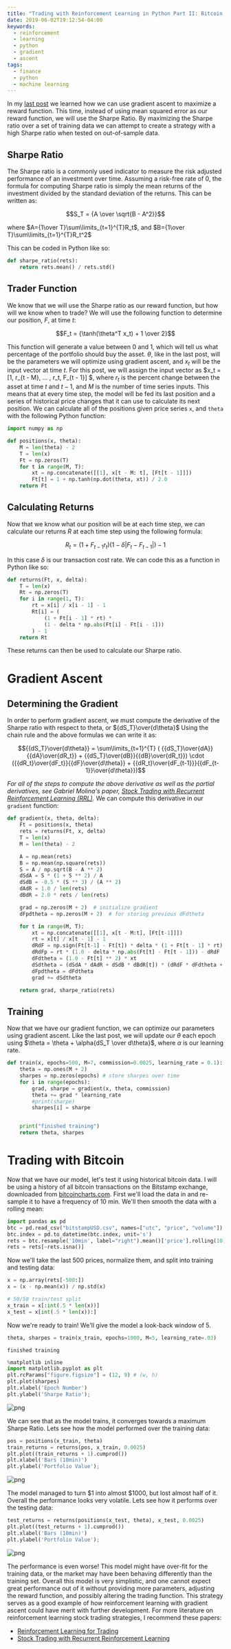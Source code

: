 ```yaml
---
title: "Trading with Reinforcement Learning in Python Part II: Bitcoin Strategy"
date: 2019-06-02T19:12:54-04:00
keywords:
  - reinforcement
  - learning
  - python
  - gradient
  - ascent
tags:
  - finance
  - python
  - machine learning
---
```


In my [last post](/2019/05/trading-with-reinforcement-learning-in-python-part-i-gradient-ascent/) we learned how we can use gradient ascent to maximize a reward function. This time, instead of using mean squared error as our reward function, we will use the Sharpe Ratio. By maximizing the Sharpe ratio over a set of training data we can attempt to create a strategy with a high Sharpe ratio when tested on out-of-sample data.

## Sharpe Ratio

The Sharpe ratio is a commonly used indicator to measure the risk adjusted performance of an investment over time. Assuming a risk-free rate of 0, the formula for computing Sharpe ratio is simply the mean returns of the investment divided by the standard deviation of the returns. This can be written as:

$$S_T = {A \over \sqrt{B - A^2}}$$

where $A={1\over T}\sum\limits_{t=1}^{T}R_t$, and $B={1\over T}\sum\limits_{t=1}^{T}R_t^2$

This can be coded in Python like so:

```python
def sharpe_ratio(rets):
    return rets.mean() / rets.std()
```

## Trader Function

We know that we will use the Sharpe ratio as our reward function, but how will we know when to trade? We will use the following function to determine our position, $F$, at time $t$:

$$F_t = {\tanh(\theta^T x_t) + 1 \over 2}$$

This function will generate a value between 0 and 1, which will tell us what percentage of the portfolio should buy the asset. $\theta$, like in the last post, will be the parameters we will optimize using gradient ascent, and $x_t$ will be the input vector at time $t$. For this post, we will assign the input vector as $x_t = [1, r_{t - M}, ... , r_t, F_{t - 1}] $, where $r_t$ is the percent change between the asset at time $t$ and $t - 1$, and $M$ is the number of time series inputs. This means that at every time step, the model will be fed its last position and a series of historical price changes that it can use to calculate its next position. We can calculate all of the positions given price series `x`, and `theta` with the following Python function:

```python
import numpy as np

def positions(x, theta):
    M = len(theta) - 2
    T = len(x)
    Ft = np.zeros(T)
    for t in range(M, T):
        xt = np.concatenate([[1], x[t - M: t], [Ft[t - 1]]])
        Ft[t] = 1 + np.tanh(np.dot(theta, xt)) / 2.0
    return Ft
```

## Calculating Returns

Now that we know what our position will be at each time step, we can calculate our returns $R$ at each time step using the following formula:

$$R_t = (1 + F_{t-1}r_t)(1 - \delta | F_t - F_{t - 1}|) - 1 $$

In this case $\delta$ is our transaction cost rate. We can code this as a function in Python like so:

```python
def returns(Ft, x, delta):
    T = len(x)
    Rt = np.zeros(T)
    for i in range(1, T):
        rt = x[i] / x[i - 1] - 1
        Rt[i] = (
            (1 + Ft[i - 1] * rt) *
            (1 - delta * np.abs(Ft[i] - Ft[i - 1]))
        ) - 1
    return Rt
```

These returns can then be used to calculate our Sharpe ratio.

# Gradient Ascent

## Determining the Gradient

In order to perform gradient ascent, we must compute the derivative of the Sharpe ratio with respect to theta, or ${dS_T}\over{d\theta}$ Using the chain rule and the above formulas we can write it as:

$${{dS_T}\over{d\theta}} = \sum\limits_{t=1}^{T} ( {{dS_T}\over{dA}}{{dA}\over{dR_t}} + {{dS_T}\over{dB}}{{dB}\over{dR_t}}) \cdot ({{dR_t}\over{dF_t}}{{dF}\over{d\theta}} + {{dR_t}\over{dF_{t-1}}}{{dF_{t-1}}\over{d\theta}})$$

_For all of the steps to compute the above derivative as well as the partial derivatives, see Gabriel Molina's paper, [Stock Trading with Recurrent Reinforcement Learning (RRL)](http://cs229.stanford.edu/proj2006/Molina-StockTradingWithRecurrentReinforcementLearning.pdf)._ We can compute this derivative in our `gradient` function:

```python
def gradient(x, theta, delta):
    Ft = positions(x, theta)
    rets = returns(Ft, x, delta)
    T = len(x)
    M = len(theta) - 2

    A = np.mean(rets)
    B = np.mean(np.square(rets))
    S = A / np.sqrt(B - A ** 2)
    dSdA = S * (1 + S ** 2) / A
    dSdB = -0.5 * (S ** 3) / (A ** 2)
    dAdR = 1.0 / len(rets)
    dBdR = 2.0 * rets / len(rets)

    grad = np.zeros(M + 2)  # initialize gradient
    dFpdtheta = np.zeros(M + 2)  # for storing previous dFdtheta

    for t in range(M, T):
        xt = np.concatenate([[1], x[t - M:t], [Ft[t-1]]])
        rt = x[t] / x[t - 1] - 1
        dRdF = np.sign(Ft[t-1] - Ft[t]) * delta * (1 + Ft[t - 1] * rt)
        dRdFp = rt * (1.0 - delta * np.abs(Ft[t] - Ft[t - 1])) - dRdF
        dFdtheta = (1.0 - Ft[t] ** 2) * xt
        dSdtheta = (dSdA * dAdR + dSdB * dBdR[t]) * (dRdF * dFdtheta + dRdFp * dFpdtheta)
        dFpdtheta = dFdtheta
        grad += dSdtheta

    return grad, sharpe_ratio(rets)
```

## Training

Now that we have our gradient function, we can optimize our parameters using gradient ascent. Like the last post, we will update our $\theta$ each epoch using $\theta = \theta + \alpha{dS_T \over d\theta}$, where $\alpha$ is our learning rate.

```python
def train(x, epochs=500, M=7, commission=0.0025, learning_rate = 0.1):
    theta = np.ones(M + 2)
    sharpes = np.zeros(epochs) # store sharpes over time
    for i in range(epochs):
        grad, sharpe = gradient(x, theta, commission)
        theta += grad * learning_rate
        #print(sharpe)
        sharpes[i] = sharpe


    print("finished training")
    return theta, sharpes
```

# Trading with Bitcoin

Now that we have our model, let's test it using historical bitcoin data. I will be using a history of all bitcoin transactions on the Bitstamp exchange, downloaded from [bitcoincharts.com](https://api.bitcoincharts.com/v1/csv/). First we'll load the data in and re-sample it to have a frequency of 10 min. We'll then smooth the data with a rolling mean:

```python
import pandas as pd
btc = pd.read_csv("bitstampUSD.csv", names=["utc", "price", "volume"]).set_index('utc')
btc.index = pd.to_datetime(btc.index, unit='s')
rets = btc.resample('10min', label="right").mean()['price'].rolling(10).mean()
rets = rets[~rets.isna()]

```

Now we'll take the last 500 prices, normalize them, and split into training and testing data:

```python
x = np.array(rets[-500:])
x = (x - np.mean(x)) / np.std(x)

# 50/50 train/test split
x_train = x[:int(.5 * len(x))]
x_test = x[int(.5 * len(x)):]
```

Now we're ready to train! We'll give the model a look-back window of 5.

```python
theta, sharpes = train(x_train, epochs=1000, M=5, learning_rate=.03)
```

    finished training

```python
%matplotlib inline
import matplotlib.pyplot as plt
plt.rcParams["figure.figsize"] = (12, 9) # (w, h)
plt.plot(sharpes)
plt.xlabel('Epoch Number')
plt.ylabel('Sharpe Ratio');
```

![png](output_34_0.png)

We can see that as the model trains, it converges towards a maximum Sharpe Ratio. Lets see how the model performed over the training data:

```python
pos = positions(x_train, theta)
train_returns = returns(pos, x_train, 0.0025)
plt.plot((train_returns + 1).cumprod())
plt.xlabel('Bars (10min)')
plt.ylabel('Portfolio Value');
```

![png](output_36_0.png)

The model managed to turn $1 into almost $1000, but lost almost half of it. Overall the performance looks very volatile. Lets see how it performs over the testing data:

```python
test_returns = returns(positions(x_test, theta), x_test, 0.0025)
plt.plot((test_returns + 1).cumprod())
plt.xlabel('Bars (10min)')
plt.ylabel('Portfolio Value');
```

![png](output_38_0.png)

The performance is even worse! This model might have over-fit for the training data, or the market may have been behaving differently than the training set. Overall this model is very simplistic, and one cannot expect great performance out of it without providing more parameters, adjusting the reward function, and possibly altering the trading function. This strategy serves as a good example of how reinforcement learning with gradient ascent could have merit with further development. For more literature on reinforcement learning stock trading strategies, I recommend these papers:

- [Reinforcement Learning for Trading](http://papers.nips.cc/paper/1551-reinforcement-learning-for-trading.pdf)
- [Stock Trading with Recurrent Reinforcement Learning](http://cs229.stanford.edu/proj2006/Molina-StockTradingWithRecurrentReinforcementLearning.pdf)
